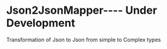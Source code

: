 # Json2JsonMapper---- Under Development
Transformation of Json to Json from simple to Complex types
